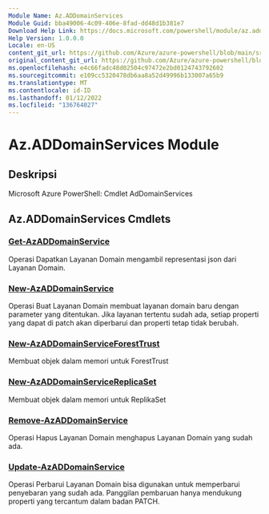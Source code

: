 ```yaml
---
Module Name: Az.ADDomainServices
Module Guid: bba49006-4c09-406e-8fad-dd48d1b381e7
Download Help Link: https://docs.microsoft.com/powershell/module/az.addomainservices
Help Version: 1.0.0.0
Locale: en-US
content_git_url: https://github.com/Azure/azure-powershell/blob/main/src/ADDomainServices/help/Az.ADDomainServices.md
original_content_git_url: https://github.com/Azure/azure-powershell/blob/main/src/ADDomainServices/help/Az.ADDomainServices.md
ms.openlocfilehash: e4c66fadc48d02504c97472e2bd0124743792602
ms.sourcegitcommit: e109cc5320478db6aa8a52d49996b133007a65b9
ms.translationtype: MT
ms.contentlocale: id-ID
ms.lasthandoff: 01/12/2022
ms.locfileid: "136764027"
---
```

# Az.ADDomainServices Module
## Deskripsi
Microsoft Azure PowerShell: Cmdlet AdDomainServices

## Az.ADDomainServices Cmdlets
### [Get-AzADDomainService](Get-AzADDomainService.md)
Operasi Dapatkan Layanan Domain mengambil representasi json dari Layanan Domain.

### [New-AzADDomainService](New-AzADDomainService.md)
Operasi Buat Layanan Domain membuat layanan domain baru dengan parameter yang ditentukan.
Jika layanan tertentu sudah ada, setiap properti yang dapat di patch akan diperbarui dan properti tetap tidak berubah.

### [New-AzADDomainServiceForestTrust](New-AzADDomainServiceForestTrust.md)
Membuat objek dalam memori untuk ForestTrust

### [New-AzADDomainServiceReplicaSet](New-AzADDomainServiceReplicaSet.md)
Membuat objek dalam memori untuk ReplikaSet

### [Remove-AzADDomainService](Remove-AzADDomainService.md)
Operasi Hapus Layanan Domain menghapus Layanan Domain yang sudah ada.

### [Update-AzADDomainService](Update-AzADDomainService.md)
Operasi Perbarui Layanan Domain bisa digunakan untuk memperbarui penyebaran yang sudah ada.
Panggilan pembaruan hanya mendukung properti yang tercantum dalam badan PATCH.

